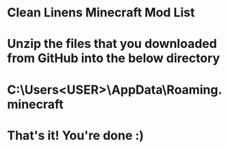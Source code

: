 # Clean Linens Minecraft Mod List


# Unzip the files that you downloaded from GitHub into the below directory

# C:\Users\<USER>\AppData\Roaming\.minecraft


# That's it! You're done :)
